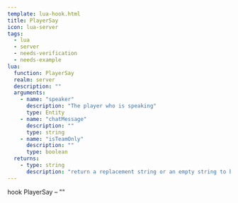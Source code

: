 ```yaml
---
template: lua-hook.html
title: PlayerSay
icon: lua-server
tags:
  - lua
  - server
  - needs-verification
  - needs-example
lua:
  function: PlayerSay
  realm: server
  description: ""
  arguments:
    - name: "speaker"
      description: "The player who is speaking"
      type: Entity
    - name: "chatMessage"
      description: ""
      type: string
    - name: "isTeamOnly"
      description: ""
      type: boolean
  returns:
    - type: string
      description: "return a replacement string or an empty string to block the message"
---
```


<div class="lua__search__keywords">
hook PlayerSay &#x2013; ""
</div>
